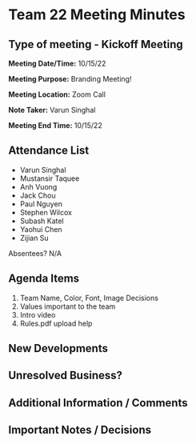 # Team 22 Meeting Minutes
## Type of meeting - Kickoff Meeting

**Meeting Date/Time:**   10/15/22

**Meeting Purpose:**   Branding Meeting!

**Meeting Location:**   Zoom Call

**Note Taker:** Varun Singhal

**Meeting End Time:** 10/15/22 

## Attendance List
- Varun Singhal
- Mustansir Taquee
- Anh Vuong
- Jack Chou
- Paul Nguyen
- Stephen Wilcox
- Subash Katel
- Yaohui Chen   
- Zijian Su
  
Absentees?
N/A

## Agenda Items 
1. Team Name, Color, Font, Image Decisions
2. Values important to the team
3. Intro video
4. Rules.pdf upload help

## New Developments


## Unresolved Business?


## Additional Information / Comments


## Important Notes / Decisions


